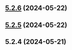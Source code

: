 ## [5.2.6](https://github.com/arvis/jilarganti/compare/create-arvis@5.2.5...create-arvis@5.2.6) (2024-05-22)



## [5.2.5](https://github.com/arvis/jilarganti/compare/create-arvis@5.2.4...create-arvis@5.2.5) (2024-05-22)



## 5.2.4 (2024-05-21)



